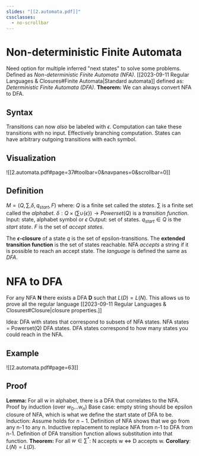 ```yaml
---
slides: "[[2.automata.pdf]]"
cssclasses:
  - no-scrollbar
---
```

# Non-deterministic Finite Automata
Need option for multiple inferred "next states" to solve some problems.
Defined as *Non-deterministic Finite Automata (NFA)*.
[[2023-09-11 Regular Languages & Closures#Finite Automata|Standard automata]] defined as: *Deterministic Finite Automata (DFA)*.
**Theorem:** We can always convert NFA to DFA.
## Syntax
Transitions can now *also* be labeled with $\epsilon$.
	Computation can take these transitions with no input.
	Effectively branching computation.
States can have arbitrary outgoing transitions with each symbol.
## Visualization
![[2.automata.pdf#page=37#toolbar=0&navpanes=0&scrollbar=0]]
## Definition
$M = (Q, \sum, \delta, q_{start}, F)$ where:
	$Q$ is a finite set called the *states*.
	$\sum$ is a finite set called the *alphabet*.
	$\delta: Q\times (\sum \cup \{\epsilon\})\rightarrow Powerset(Q)$ is a *transition function*.
		Input: state, alphabet symbol or $\epsilon$
		Output: set of states.
	$q_{start} \in Q$ is the *start state*.
	$F$ is the set of *accept states*.

The **$\epsilon$-closure** of a state *q* is the set of epsilon-transitions.
The **extended transition function** is the set of states reachable.
NFA *accepts* a string if it is possible to reach an accept state.
The *language* is defined the same as *DFA*.
# NFA to DFA
For any NFA **N** there exists a DFA **D** such that $L(D) = L(N)$.
This allows us to prove all the regular language [[2023-09-11 Regular Languages & Closures#Closure|closure properties.]]

Idea: DFA with states that correspond to subsets of NFA states.
	NFA states = Powerset(Q) DFA states.
DFA states correspond to how many states you could reach in the NFA.
## Example
![[2.automata.pdf#page=63]]

## Proof
**Lemma:** For all w in alphabet, there is a DFA that correlates to the NFA.
	Proof by induction (over $w_0...w_n$)
	Base case: empty string should be epsilon closure of NFA, which is what we define the start state of DFA to be.
	Induction: Assume holds for $n-1$.
		Definition of NFA shows that we go from any n-1 to any n.
		Inductive replacement to replace NFA from n-1 to DFA from n-1.
		Definition of DFA transition function allows substitution into that function.
**Theorem:** For all $w \in \sum ^*$: N accepts w $\Leftrightarrow$  D accepts w.
**Corollary**: $L(N) = L(D)$.
